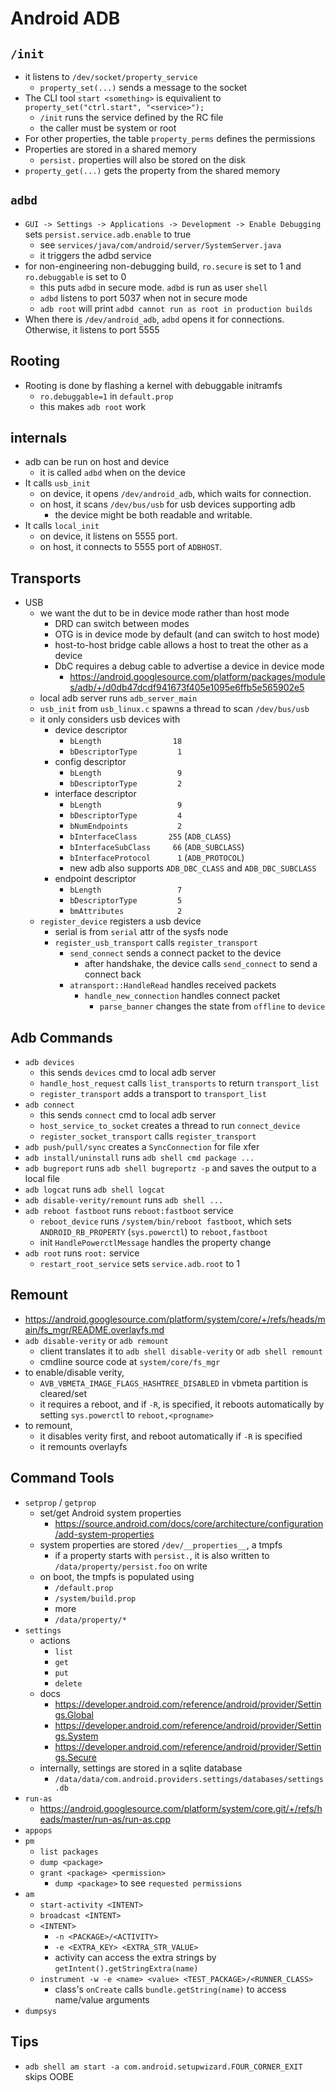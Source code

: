 Android ADB
===========

## `/init`

- it listens to `/dev/socket/property_service`
  - `property_set(...)` sends a message to the socket
- The CLI tool `start <something>` is equivalient to
  `property_set("ctrl.start", "<service>");`
  - `/init` runs the service defined by the RC file
  - the caller must be system or root
- For other properties, the table `property_perms` defines the permissions
- Properties are stored in a shared memory
  - `persist.` properties will also be stored on the disk
- `property_get(...)` gets the property from the shared memory

## `adbd`

- `GUI -> Settings -> Applications -> Development -> Enable Debugging` sets
  `persist.service.adb.enable` to true
  - see `services/java/com/android/server/SystemServer.java`
  - it triggers the adbd service
- for non-engineering non-debugging build, `ro.secure` is set to 1 and
  `ro.debuggable` is set to 0
  - this puts `adbd` in secure mode.  `adbd` is run as user `shell`
  - `adbd` listens to port 5037 when not in secure mode
  - `adb root` will print `adbd cannot run as root in production builds`
- When there is `/dev/android_adb`, `adbd` opens it for connections.  Otherwise,
  it listens to port 5555

## Rooting

- Rooting is done by flashing a kernel with debuggable initramfs
  - `ro.debuggable=1` in `default.prop`
  - this makes `adb root` work

## internals

- adb can be run on host and device
  - it is called `adbd` when on the device
- It calls `usb_init`
  - on device, it opens `/dev/android_adb`, which waits for connection.
  - on host, it scans `/dev/bus/usb` for usb devices supporting adb
    - the device might be both readable and writable.
- It calls `local_init`
  - on device, it listens on 5555 port.
  - on host, it connects to 5555 port of `ADBHOST`.

## Transports

- USB
  - we want the dut to be in device mode rather than host mode
    - DRD can switch between modes
    - OTG is in device mode by default (and can switch to host mode)
    - host-to-host bridge cable allows a host to treat the other as a device
    - DbC requires a debug cable to advertise a device in device mode
      - <https://android.googlesource.com/platform/packages/modules/adb/+/d0db47dcdf941673f405e1095e6ffb5e565902e5>
  - local adb server runs `adb_server_main`
  - `usb_init` from `usb_linux.c` spawns a thread to scan `/dev/bus/usb`
  - it only considers usb devices with
    - device descriptor
      - `bLength                18`
      - `bDescriptorType         1`
    - config descriptor
      - `bLength                 9`
      - `bDescriptorType         2`
    - interface descriptor
      - `bLength                 9`
      - `bDescriptorType         4`
      - `bNumEndpoints           2`
      - `bInterfaceClass       255` (`ADB_CLASS`)
      - `bInterfaceSubClass     66` (`ADB_SUBCLASS`)
      - `bInterfaceProtocol      1` (`ADB_PROTOCOL`)
      - new adb also supports `ADB_DBC_CLASS` and `ADB_DBC_SUBCLASS`
    - endpoint descriptor
      - `bLength                 7`
      - `bDescriptorType         5`
      - `bmAttributes            2`
  - `register_device` registers a usb device
    - serial is from `serial` attr of the sysfs node
    - `register_usb_transport` calls `register_transport`
      - `send_connect` sends a connect packet to the device
        - after handshake, the device calls `send_connect` to send a connect back
      - `atransport::HandleRead` handles received packets
        - `handle_new_connection` handles connect packet
          - `parse_banner` changes the state from `offline` to `device`

## Adb Commands

- `adb devices`
  - this sends `devices` cmd to local adb server
  - `handle_host_request` calls `list_transports` to return `transport_list`
  - `register_transport` adds a transport to `transport_list`
- `adb connect`
  - this sends `connect` cmd to local adb server
  - `host_service_to_socket` creates a thread to run `connect_device`
  - `register_socket_transport` calls `register_transport`
- `adb push/pull/sync` creates a `SyncConnection` for file xfer
- `adb install/uninstall` runs `adb shell cmd package ...`
- `adb bugreport` runs `adb shell bugreportz -p` and saves the output to a
  local file
- `adb logcat` runs `adb shell logcat`
- `adb disable-verity/remount` runs `adb shell ...`
- `adb reboot fastboot` runs `reboot:fastboot` service
  - `reboot_device` runs `/system/bin/reboot fastboot`, which sets
    `ANDROID_RB_PROPERTY` (`sys.powerctl`) to `reboot,fastboot`
  - init `HandlePowerctlMessage` handles the property change
- `adb root` runs `root:` service
  - `restart_root_service` sets `service.adb.root` to 1

## Remount

- <https://android.googlesource.com/platform/system/core/+/refs/heads/main/fs_mgr/README.overlayfs.md>
- `adb disable-verity` or `adb remount`
  - client translates it to `adb shell disable-verity` or `adb shell remount`
  - cmdline source code at `system/core/fs_mgr`
- to enable/disable verity,
  - `AVB_VBMETA_IMAGE_FLAGS_HASHTREE_DISABLED` in vbmeta partition is
    cleared/set
  - it requires a reboot, and if `-R`, is specified, it reboots automatically
    by setting `sys.powerctl` to `reboot,<progname>`
- to remount,
  - it disables verity first, and reboot automatically if `-R` is specified
  - it remounts overlayfs

## Command Tools

- `setprop` / `getprop`
  - set/get Android system properties
    - <https://source.android.com/docs/core/architecture/configuration/add-system-properties>
  - system properties are stored `/dev/__properties__`, a tmpfs
    - if a property starts with `persist.`, it is also written to
      `/data/property/persist.foo` on write
  - on boot, the tmpfs is populated using
    - `/default.prop`
    - `/system/build.prop`
    - more
    - `/data/property/*`
- `settings`
  - actions
    - `list`
    - `get`
    - `put`
    - `delete`
  - docs
    - <https://developer.android.com/reference/android/provider/Settings.Global>
    - <https://developer.android.com/reference/android/provider/Settings.System>
    - <https://developer.android.com/reference/android/provider/Settings.Secure>
  - internally, settings are stored in a sqlite database
    - `/data/data/com.android.providers.settings/databases/settings.db`
- `run-as`
  - <https://android.googlesource.com/platform/system/core.git/+/refs/heads/master/run-as/run-as.cpp>
- `appops`
- `pm`
  - `list packages`
  - `dump <package>`
  - `grant <package> <permission>`
    - `dump <package>` to see `requested permissions`
- `am`
  - `start-activity <INTENT>`
  - `broadcast <INTENT>`
  - `<INTENT>`
    - `-n <PACKAGE>/<ACTIVITY>`
    - `-e <EXTRA_KEY> <EXTRA_STR_VALUE>`
    - activity can access the extra strings by `getIntent().getStringExtra(name)`
  - `instrument -w -e <name> <value> <TEST_PACKAGE>/<RUNNER_CLASS>`
    - class's `onCreate` calls `bundle.getString(name)` to access name/value arguments
- `dumpsys`

## Tips

- `adb shell am start -a com.android.setupwizard.FOUR_CORNER_EXIT` skips OOBE
